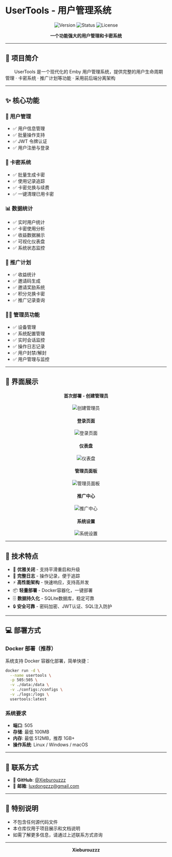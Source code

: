 # UserTools - 用户管理系统

<div align="center">

![Version](https://img.shields.io/badge/version-1.0.0-blue.svg)
![Status](https://img.shields.io/badge/status-active-success.svg)
![License](https://img.shields.io/badge/license-Proprietary-red.svg)

**一个功能强大的用户管理和卡密系统**

</div>

---

## 📖 项目简介

　　UserTools 是一个现代化的 Emby 用户管理系统，提供完整的用户生命周期管理 · 卡密系统 · 推广计划等功能 · 采用前后端分离架构

---

## ✨ 核心功能

### 🔐 用户管理
- ✅ 用户信息管理
- ✅ 批量操作支持
- ✅ JWT 令牌认证
- ✅ 用户注册与登录

### 🎫 卡密系统
- ✅ 批量生成卡密
- ✅ 使用记录追踪
- ✅ 卡密兑换与续费
- ✅ 一键清理已用卡密

### 📊 数据统计
- ✅ 实时用户统计
- ✅ 卡密使用分析
- ✅ 收益数据展示
- ✅ 可视化仪表盘
- ✅ 系统状态监控

### 🎁 推广计划
- ✅ 收益统计
- ✅ 邀请码生成
- ✅ 邀请奖励系统
- ✅ 积分兑换卡密
- ✅ 推广记录查询

### 👨‍💼 管理员功能
- ✅ 设备管理
- ✅ 系统配置管理
- ✅ 实时会话监控
- ✅ 操作日志记录
- ✅ 用户封禁/解封
- ✅ 用户管理与监控

---

## 🎨 界面展示

<div align="center">

#### 首次部署 - 创建管理员
![创建管理员](images/screenshots/admin-setup.png)

#### 登录页面
![登录页面](images/screenshots/login.png)

#### 仪表盘
![仪表盘](images/screenshots/dashboard.png)

#### 管理员面板
![管理员面板](images/screenshots/admin-panel.png)

#### 推广中心
![推广中心](images/screenshots/invite-center.png)

#### 系统设置
![系统设置](images/screenshots/settings.png)

</div>

---

## 🚀 技术特点

- 🔄 **优雅关闭** - 支持平滑重启和升级
- 📝 **完整日志** - 操作记录，便于追踪
- ⚡ **高性能架构** - 快速响应，支持高并发
- 📦 **轻量部署** - Docker容器化，一键部署
- 🗄️ **数据持久化** - SQLite数据库，稳定可靠
- 🔒 **安全可靠** - 密码加密、JWT认证、SQL注入防护

---

## 💻 部署方式

### Docker 部署（推荐）

系统支持 Docker 容器化部署，简单快捷：

```bash
docker run -d \
  --name usertools \
  -p 505:505 \
  -v ./data:/data \
  -v ./configs:/configs \
  -v ./logs:/logs \
  usertools:latest
```

### 系统要求

- **端口**: 505
- **存储**: 最低 100MB
- **内存**: 最低 512MB，推荐 1GB+
- **操作系统**: Linux / Windows / macOS

---

## 💬 联系方式

- 👤 **GitHub**: [@Xieburouzzz](https://github.com/Xieburouzzz)
- 📧 **邮箱**: luxdongzzz@gmail.com

---

## 🌟 特别说明

- 不包含任何源代码文件
- 本仓库仅用于项目展示和文档说明
- 如需了解更多信息，请通过上述联系方式咨询

---

<div align="center">

**Xieburouzzz**

</div>

